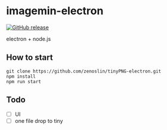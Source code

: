 # imagemin-electron

[![GitHub release](https://img.shields.io/badge/release-v0.0.1-blue.svg)](https://github.com/zenoslin/imagemin-electron/releases)

electron + node.js

## How to start

``` -shell
git clone https://github.com/zenoslin/tinyPNG-electron.git
npm install
npm run start
```

## Todo

- [ ] UI
- [ ] one file drop to tiny